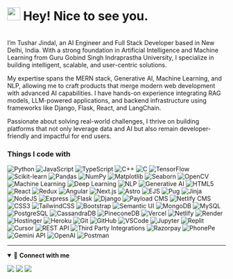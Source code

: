 <h1><img src="https://emojis.slackmojis.com/emojis/images/1531849430/4246/blob-sunglasses.gif?1531849430" width="30"/> Hey! Nice to see you.</h1>

<p></br> I’m Tushar Jindal, an AI Engineer and Full Stack Developer based in New Delhi, India. With a strong foundation in Artificial Intelligence and Machine Learning from Guru Gobind Singh Indraprastha University, I specialize in building intelligent, scalable, and user-centric solutions.

My expertise spans the MERN stack, Generative AI, Machine Learning, and NLP, allowing me to craft products that merge modern web development with advanced AI capabilities. I have hands-on experience integrating RAG models, LLM-powered applications, and backend infrastructure using frameworks like Django, Flask, React, and LangChain.

Passionate about solving real-world challenges, I thrive on building platforms that not only leverage data and AI but also remain developer-friendly and impactful for end users.</p>

<h3>Things I code with</h3>
<p>
  <!-- Languages -->
  <img alt="Python" src="https://img.shields.io/badge/Python-3670A0?style=flat-square&logo=python&logoColor=ffdd54" />
  <img alt="JavaScript" src="https://img.shields.io/badge/JavaScript-%23323330.svg?style=flat-square&logo=javascript&logoColor=%23F7DF1E" />
  <img alt="TypeScript" src="https://img.shields.io/badge/TypeScript-007ACC?style=flat-square&logo=typescript&logoColor=white" />
  <img alt="C++" src="https://img.shields.io/badge/C++-00599C?style=flat-square&logo=c%2B%2B&logoColor=white" />
  <img alt="C" src="https://img.shields.io/badge/C-00599C?style=flat-square&logo=c&logoColor=white" />

  <!-- AI/ML -->
  <img alt="TensorFlow" src="https://img.shields.io/badge/TensorFlow-FF6F00?style=flat-square&logo=tensorflow&logoColor=white" />
  <img alt="Scikit-learn" src="https://img.shields.io/badge/Scikit--learn-000000?style=flat-square&logo=scikit-learn&logoColor=white" />
  <img alt="Pandas" src="https://img.shields.io/badge/Pandas-150458?style=flat-square&logo=pandas&logoColor=white" />
  <img alt="NumPy" src="https://img.shields.io/badge/NumPy-013243?style=flat-square&logo=numpy&logoColor=white" />
  <img alt="Matplotlib" src="https://img.shields.io/badge/Matplotlib-11557c?style=flat-square&logo=plotly&logoColor=white" />
  <img alt="Seaborn" src="https://img.shields.io/badge/Seaborn-2E86C1?style=flat-square&logo=plotly&logoColor=white" />
  <img alt="OpenCV" src="https://img.shields.io/badge/OpenCV-27338e?style=flat-square&logo=opencv&logoColor=white" />
  <img alt="Machine Learning" src="https://img.shields.io/badge/Machine%20Learning-102230?style=flat-square&logo=ml&logoColor=white" />
  <img alt="Deep Learning" src="https://img.shields.io/badge/Deep%20Learning-0A0A23?style=flat-square&logo=deeplearning&logoColor=white" />
  <img alt="NLP" src="https://img.shields.io/badge/NLP-5E5E5E?style=flat-square&logo=nlp&logoColor=white" />
  <img alt="Generative AI" src="https://img.shields.io/badge/Generative%20AI-8000FF?style=flat-square&logo=openai&logoColor=white" />

  <!-- Frontend -->
  <img alt="HTML5" src="https://img.shields.io/badge/HTML5-E34F26?style=flat-square&logo=html5&logoColor=white" />
  <img alt="React" src="https://img.shields.io/badge/React-%2320232a.svg?style=flat-square&logo=react&logoColor=%2361DAFB" />
  <img alt="Redux" src="https://img.shields.io/badge/Redux-%23593d88.svg?style=flat-square&logo=redux&logoColor=white" />
  <img alt="Angular" src="https://img.shields.io/badge/Angular-DD0031?style=flat-square&logo=angular&logoColor=white" />
  <img alt="Next.js" src="https://img.shields.io/badge/Next.js-black?style=flat-square&logo=next.js&logoColor=white" />
  <img alt="Astro" src="https://img.shields.io/badge/Astro-0C1222?style=flat-square&logo=astro&logoColor=FDFDFE" />
  <img alt="EJS" src="https://img.shields.io/badge/EJS-8BC34A?style=flat-square&logo=ejs&logoColor=white" />
  <img alt="Pug" src="https://img.shields.io/badge/Pug-A86454?style=flat-square&logo=pug&logoColor=white" />
  <img alt="Jinja" src="https://img.shields.io/badge/Jinja-B41717?style=flat-square&logo=jinja&logoColor=white" />

  <!-- Backend -->
  <img alt="NodeJS" src="https://img.shields.io/badge/Node.js-6DA55F?style=flat-square&logo=node.js&logoColor=white" />
  <img alt="Express" src="https://img.shields.io/badge/Express.js-%23404d59.svg?style=flat-square&logo=express&logoColor=%2361DAFB" />
  <img alt="Flask" src="https://img.shields.io/badge/Flask-%23000.svg?style=flat-square&logo=flask&logoColor=white" />
  <img alt="Django" src="https://img.shields.io/badge/Django-%23092E20.svg?style=flat-square&logo=django&logoColor=white" />
  <img alt="Payload CMS" src="https://img.shields.io/badge/Payload%20CMS-000000?style=flat-square&logo=payloadcms&logoColor=white" />
  <img alt="Netlify CMS" src="https://img.shields.io/badge/Netlify%20CMS-00C7B7?style=flat-square&logo=netlify&logoColor=white" />

  <!-- Styling & Frameworks -->
  <img alt="CSS3" src="https://img.shields.io/badge/CSS3-1572B6?style=flat-square&logo=css3&logoColor=white" />
  <img alt="TailwindCSS" src="https://img.shields.io/badge/TailwindCSS-38B2AC?style=flat-square&logo=tailwind-css&logoColor=white" />
  <img alt="Bootstrap" src="https://img.shields.io/badge/Bootstrap-563D7C?style=flat-square&logo=bootstrap&logoColor=white" />
  <img alt="Semantic UI" src="https://img.shields.io/badge/Semantic--UI-CC6699?style=flat-square&logo=semantic-ui&logoColor=white" />

  <!-- Databases -->
  <img alt="MongoDB" src="https://img.shields.io/badge/MongoDB-%234ea94b.svg?style=flat-square&logo=mongodb&logoColor=white" />
  <img alt="MySQL" src="https://img.shields.io/badge/MySQL-005C84?style=flat-square&logo=mysql&logoColor=white" />
  <img alt="PostgreSQL" src="https://img.shields.io/badge/PostgreSQL-316192?style=flat-square&logo=postgresql&logoColor=white" />
  <img alt="CassandraDB" src="https://img.shields.io/badge/CassandraDB-1287B1?style=flat-square&logo=apache-cassandra&logoColor=white" />
  <img alt="PineconeDB" src="https://img.shields.io/badge/PineconeDB-00A78E?style=flat-square&logo=pinecone&logoColor=white" />
  
  <!-- Hosting -->
  <img alt="Vercel" src="https://img.shields.io/badge/Vercel-000000?style=flat-square&logo=vercel&logoColor=white" />
  <img alt="Netlify" src="https://img.shields.io/badge/Netlify-00C7B7?style=flat-square&logo=netlify&logoColor=white" />
  <img alt="Render" src="https://img.shields.io/badge/Render-46E3B7?style=flat-square&logo=render&logoColor=white" />
  <img alt="Hostinger" src="https://img.shields.io/badge/Hostinger-673DE6?style=flat-square&logo=hostinger&logoColor=white" />
  <img alt="Heroku" src="https://img.shields.io/badge/Heroku-430098?style=flat-square&logo=heroku&logoColor=white" />

  <!-- Version Control -->
  <img alt="Git" src="https://img.shields.io/badge/Git-E44C30?style=flat-square&logo=git&logoColor=white" />
  <img alt="GitHub" src="https://img.shields.io/badge/GitHub-000000?style=flat-square&logo=github&logoColor=white" />

  <!-- IDEs -->
  <img alt="VSCode" src="https://img.shields.io/badge/VSCode-0078D4?style=flat-square&logo=visual%20studio%20code&logoColor=white" />
  <img alt="Jupyter" src="https://img.shields.io/badge/Jupyter-FA0F00?style=flat-square&logo=jupyter&logoColor=white" />
  <img alt="Replit" src="https://img.shields.io/badge/Replit-F26207?style=flat-square&logo=replit&logoColor=white" />
  <img alt="Cursor" src="https://img.shields.io/badge/Cursor-000000?style=flat-square&logo=cursor&logoColor=white" />

  <!-- APIs -->
  <img alt="REST API" src="https://img.shields.io/badge/REST%20API-005571?style=flat-square&logo=fastapi&logoColor=white" />
  <img alt="Third Party Integrations" src="https://img.shields.io/badge/Third--Party%20Integrations-444444?style=flat-square&logo=puzzle&logoColor=white" />
  <img alt="Razorpay" src="https://img.shields.io/badge/Razorpay-0C86EE?style=flat-square&logo=razorpay&logoColor=white" />
  <img alt="PhonePe" src="https://img.shields.io/badge/PhonePe-5F259F?style=flat-square&logo=phonepe&logoColor=white" />
  <img alt="Gemini API" src="https://img.shields.io/badge/Gemini%20API-4285F4?style=flat-square&logo=google&logoColor=white" />
  <img alt="OpenAI" src="https://img.shields.io/badge/OpenAI-3333FF?style=flat-square&logo=openai&logoColor=white" />
  <img alt="Postman" src="https://img.shields.io/badge/Postman-FF6C37?style=flat-square&logo=postman&logoColor=white" />
</p>


---


<details open>
<summary>🤝 <b>Connect with me</b></summary>

<p align="center">
  
[<img src="https://img.shields.io/badge/Email-tj61676@gmail.com-blue.svg?&style=for-the-badge&logo=gmail&logoColor=white" />](mailto:tj61676@gmail.com)
[<img src="https://img.shields.io/badge/GitHub-TusharIndia-181717.svg?&style=for-the-badge&logo=github&logoColor=white" />](https://github.com/TusharIndia)
[<img src="https://img.shields.io/badge/LinkedIn-Tushar%20Jindal-0A66C2.svg?&style=for-the-badge&logo=linkedin&logoColor=white" />](https://www.linkedin.com/in/tusharindia/)
</p>
</details>
